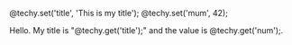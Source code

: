 @techy.set('title', 'This is my title');
@techy.set('mum', 42);

Hello. My title is "@techy.get('title');" and the value is @techy.get('num');.